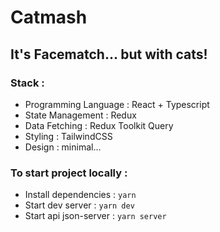 # Catmash
## It's Facematch... but with cats!

### Stack :

- Programming Language : React + Typescript
- State Management : Redux
- Data Fetching : Redux Toolkit Query
- Styling : TailwindCSS
- Design : minimal...

### To start project locally :

- Install dependencies :
`yarn`
- Start dev server :
`yarn dev`
- Start api json-server : 
`yarn server`  
